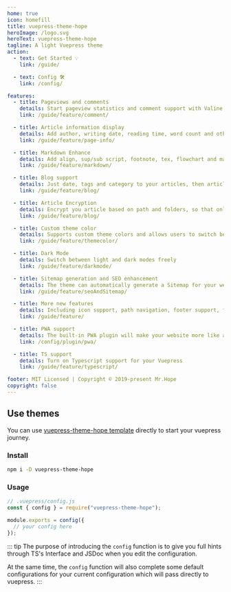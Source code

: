 ```yaml
---
home: true
icon: homefill
title: vuepress-theme-hope
heroImage: /logo.svg
heroText: vuepress-theme-hope
tagline: A light Vuepress theme
action:
  - text: Get Started 💡
    link: /guide/

  - text: Config 🛠
    link: /config/

features:
  - title: Pageviews and comments
    details: Start pageview statistics and comment support with Valine and Vssue
    link: /guide/feature/comment/

  - title: Article information display
    details: Add author, writing date, reading time, word count and other information to your article
    link: /guide/feature/page-info/

  - title: Markdown Enhance
    details: Add align, sup/sub script, footnote, tex, flowchart and mark support in markdown
    link: /guide/feature/markdown/

  - title: Blog support
    details: Just date, tags and category to your articles, then article, tag, category and timeline list will be auto generated
    link: /guide/feature/blog/

  - title: Article Encryption
    details: Encrypt you article based on path and folders, so that only the one you want could see them
    link: /guide/feature/blog/

  - title: Custom theme color
    details: Supports custom theme colors and allows users to switch between preset theme colors
    link: /guide/feature/themecolor/

  - title: Dark Mode
    details: Switch between light and dark modes freely
    link: /guide/feature/darkmode/

  - title: Sitemap generation and SEO enhancement
    details: The theme can automatically generate a Sitemap for your website, and optimize the resulting web page for search engines.
    link: /guide/feature/seoAndSitemap/

  - title: More new features
    details: Including icon support, path navigation, footer support, fullscreen button, blog homepage, etc.
    link: /guide/feature/

  - title: PWA support
    details: The built-in PWA plugin will make your website more like an APP.
    link: /config/plugin/pwa/

  - title: TS support
    details: Turn on Typescript support for your Vuepress
    link: /guide/feature/typescript/

footer: MIT Licensed | Copyright © 2019-present Mr.Hope
copyright: false
---
```


## Use themes

You can use [vuepress-theme-hope template](https://github.com/Mister-Hope/vuepress-theme-hope-template) directly to start your vuepress journey.

### Install

```bash
npm i -D vuepress-theme-hope
```

### Usage

```js
// .vuepress/config.js
const { config } = require("vuepress-theme-hope");

module.exports = config({
  // your config here
});
```

::: tip
The purpose of introducing the `config` function is to give you full hints through TS's Interface and JSDoc when you edit the configuration.

At the same time, the `config` function will also complete some default configurations for your current configuration which will pass directly to vuepress.
:::
